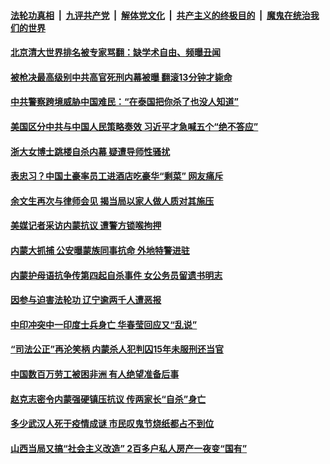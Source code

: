 

####  [法轮功真相](../../../../basic/blob/master/README.md?t=09061102) &nbsp;|&nbsp; [九评共产党](../../../../9ping.md/blob/master/README.md?t=09061102) &nbsp;|&nbsp; [解体党文化](../../../../jtdwh.md/blob/master/README.md?t=09061102)  &nbsp;|&nbsp; [共产主义的终极目的](../../../../gczydzjmd.md/blob/master/README.md?t=09061102) &nbsp;|&nbsp; [魔鬼在统治我们的世界](../../../../mgztzwmdsj.md/blob/master/README.md?t=09061102) 

#### [北京清大世界排名被专家骂翻：缺学术自由、频曝丑闻](../pages/soh5/418717.md?t=09061102) 
#### [被枪决最高级别中共高官死刑内幕被曝 翻滚13分钟才毙命 ](../pages/soh5/418711.md?t=09061102) 
#### [中共警察跨境威胁中国难民：“在泰国把你杀了也没人知道”](../pages/soh5/418555.md?t=09061102) 
#### [美国区分中共与中国人民策略奏效 习近平才急喊五个“绝不答应” ](../pages/soh5/418534.md?t=09061102) 
#### [浙大女博士跳楼自杀内幕 疑遭导师性骚扰](../pages/soh5/418528.md?t=09061102) 
#### [表忠习？中国土豪率员工进酒店吃豪华“剩菜”  网友痛斥](../pages/soh5/418525.md?t=09061102) 
#### [余文生再次与律师会见 揭当局以家人做人质对其施压](../pages/soh5/418504.md?t=09061102) 
#### [美媒记者采访内蒙抗议 遭警方锁喉拘押](../pages/soh5/418483.md?t=09061102) 
#### [内蒙大抓捕 公安曝蒙族同事抗命 外地特警进驻](../pages/soh5/418438.md?t=09061102) 
#### [内蒙护母语抗争传第四起自杀事件 女公务员留遗书明志](../pages/soh5/418432.md?t=09061102) 
#### [因参与迫害法轮功 辽宁逾两千人遭恶报](../pages/soh5/418351.md?t=09061102) 
#### [中印冲突中一印度士兵身亡 华春莹回应又“乱说”](../pages/soh5/418315.md?t=09061102) 
#### [“司法公正”再沦笑柄 内蒙杀人犯判囚15年未服刑还当官](../pages/soh5/418282.md?t=09061102) 
#### [中国数百万劳工被困非洲 有人绝望准备后事](../pages/soh5/418297.md?t=09061102) 
#### [赵克志密令内蒙强硬镇压抗议 传两家长“自杀”身亡](../pages/soh5/418291.md?t=09061102) 
#### [多少武汉人死于疫情成谜 市民叹鬼节烧纸都占不到位](../pages/soh5/418285.md?t=09061102) 
#### [山西当局又搞“社会主义改造” 2百多户私人房产一夜变“国有”](../pages/soh5/418207.md?t=09061102) 
